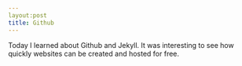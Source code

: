 ```yaml
---
layout:post
title: Github
---
```


Today I learned about Github and Jekyll. It was interesting to see how quickly websites can be created and hosted for free.
